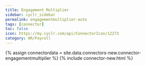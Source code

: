 ```yaml
---
title: Engagement Multiplier
sidebar: cyclr_sidebar
permalink: engagementmultiplier-auto
tags: [connector]
toc: false
icon: https://my.cyclr.com/api/ConnectorIcon/12273
category: HR/Payroll
---
```

{% assign connectordata = site.data.connectors-new.connector-engagementmultiplier %}
{% include connector-new.html %}	